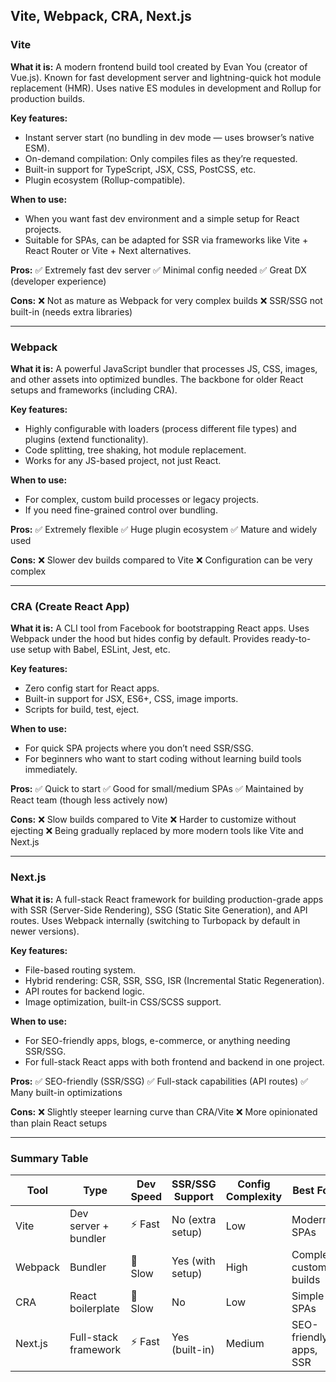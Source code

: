 ## Vite, Webpack, CRA, Next.js

### Vite

**What it is:**
A modern frontend build tool created by Evan You (creator of Vue.js).
Known for fast development server and lightning-quick hot module replacement (HMR).
Uses native ES modules in development and Rollup for production builds.

**Key features:**

- Instant server start (no bundling in dev mode — uses browser’s native ESM).
- On-demand compilation: Only compiles files as they’re requested.
- Built-in support for TypeScript, JSX, CSS, PostCSS, etc.
- Plugin ecosystem (Rollup-compatible).

**When to use:**

- When you want fast dev environment and a simple setup for React projects.
- Suitable for SPAs, can be adapted for SSR via frameworks like Vite + React Router or Vite + Next alternatives.

**Pros:**
✅ Extremely fast dev server
✅ Minimal config needed
✅ Great DX (developer experience)

**Cons:**
❌ Not as mature as Webpack for very complex builds
❌ SSR/SSG not built-in (needs extra libraries)

---

### Webpack

**What it is:**
A powerful JavaScript bundler that processes JS, CSS, images, and other assets into optimized bundles.
The backbone for older React setups and frameworks (including CRA).

**Key features:**

- Highly configurable with loaders (process different file types) and plugins (extend functionality).
- Code splitting, tree shaking, hot module replacement.
- Works for any JS-based project, not just React.

**When to use:**

- For complex, custom build processes or legacy projects.
- If you need fine-grained control over bundling.

**Pros:**
✅ Extremely flexible
✅ Huge plugin ecosystem
✅ Mature and widely used

**Cons:**
❌ Slower dev builds compared to Vite
❌ Configuration can be very complex

---

### CRA (Create React App)

**What it is:**
A CLI tool from Facebook for bootstrapping React apps.
Uses Webpack under the hood but hides config by default.
Provides ready-to-use setup with Babel, ESLint, Jest, etc.

**Key features:**

- Zero config start for React apps.
- Built-in support for JSX, ES6+, CSS, image imports.
- Scripts for build, test, eject.

**When to use:**

- For quick SPA projects where you don’t need SSR/SSG.
- For beginners who want to start coding without learning build tools immediately.

**Pros:**
✅ Quick to start
✅ Good for small/medium SPAs
✅ Maintained by React team (though less actively now)

**Cons:**
❌ Slow builds compared to Vite
❌ Harder to customize without ejecting
❌ Being gradually replaced by more modern tools like Vite and Next.js

---

### Next.js

**What it is:**
A full-stack React framework for building production-grade apps with SSR (Server-Side Rendering), SSG (Static Site Generation), and API routes.
Uses Webpack internally (switching to Turbopack by default in newer versions).

**Key features:**

- File-based routing system.
- Hybrid rendering: CSR, SSR, SSG, ISR (Incremental Static Regeneration).
- API routes for backend logic.
- Image optimization, built-in CSS/SCSS support.

**When to use:**

- For SEO-friendly apps, blogs, e-commerce, or anything needing SSR/SSG.
- For full-stack React apps with both frontend and backend in one project.

**Pros:**
✅ SEO-friendly (SSR/SSG)
✅ Full-stack capabilities (API routes)
✅ Many built-in optimizations

**Cons:**
❌ Slightly steeper learning curve than CRA/Vite
❌ More opinionated than plain React setups

---

### Summary Table

| Tool    | Type                 | Dev Speed | SSR/SSG Support  | Config Complexity | Best For               |
| ------- | -------------------- | --------- | ---------------- | ----------------- | ---------------------- |
| Vite    | Dev server + bundler | ⚡ Fast   | No (extra setup) | Low               | Modern SPAs            |
| Webpack | Bundler              | 🐢 Slow   | Yes (with setup) | High              | Complex custom builds  |
| CRA     | React boilerplate    | 🐢 Slow   | No               | Low               | Simple SPAs            |
| Next.js | Full-stack framework | ⚡ Fast   | Yes (built-in)   | Medium            | SEO-friendly apps, SSR |

